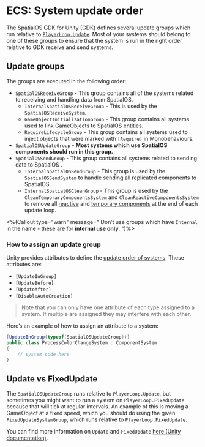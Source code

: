 # ECS: System update order

The SpatialOS GDK for Unity (GDK) defines several update groups which run relative to [`PlayerLoop.Update`](https://docs.unity3d.com/ScriptReference/Experimental.LowLevel.PlayerLoop.html). Most of your systems should belong to one of these groups to ensure that the system is run in the right order relative to GDK receive and send systems.

## Update groups

The groups are executed in the following order:

* `SpatialOSReceiveGroup` - This group contains all of the systems related to receiving and handling data from SpatialOS.
  * `InternalSpatialOSReceiveGroup` - This is used by the `SpatialOSReceiveSystem`.
  * `GameObjectInitializationGroup` - This group contains all systems used to link GameObjects to SpatialOS entities.
  * `RequireLifecycleGroup` - This group contains all systems used to inject objects that were marked with `[Require]` in Monobehaviours.
* `SpatialOSUpdateGroup` - **Most systems which use SpatialOS components should run in this group.**
* `SpatialOSSendGroup` - This group contains all systems related to sending data to SpatialOS .
  * `InternalSpatialOSSendGroup` - This group is used by the `SpatialOSSendSystem` to handle sending all replicated components to SpatialOS.
  * `InternalSpatialOSCleanGroup` - This group is used by the `CleanTemporaryComponentsSystem` and `CleanReactiveComponentsSystem` to remove all [reactive]({{.Site.BaseURL}}/workflows/ecs/interaction/reactive-components/overview) and [temporary components]({{.Site.BaseURL}}/workflows/ecs/concepts/temporary-components) at the end of each update loop.

<%(Callout type="warn" message="
Don’t use groups which have ``Internal`` in the name - these are for **internal use only**.
")%>

### How to assign an update group

Unity provides attributes to define the [update order of systems](https://docs.unity3d.com/Packages/com.unity.entities@0.0/manual/system_update_order.html). These attributes are:

* `[UpdateInGroup]`
* `[UpdateBefore]`
* `[UpdateAfter]`
* `[DisableAutoCreation]`

> Note that you can only have one attribute of each type assigned to a system. If multiple are assigned they may interfere with each other.

Here’s an example of how to assign an attribute to a system:

```csharp
[UpdateInGroup(typeof(SpatialOSUpdateGroup))]
public class ProcessColorChangeSystem : ComponentSystem
{
    // system code here
}
```

## Update vs FixedUpdate

The `SpatialOSUpdateGroup` runs relative to `PlayerLoop.Update`, but sometimes you might want to run a system on `PlayerLoop.FixedUpdate` because that will tick at regular intervals. An example of this is moving a GameObject at a fixed speed, which you should do using the given `FixedUpdateSystemGroup`, which runs relative to `PlayerLoop.FixedUpdate`.

You can find more information on `Update` and `FixedUpdate` [here (Unity documentation)](https://unity3d.com/learn/tutorials/topics/scripting/update-and-fixedupdate).

